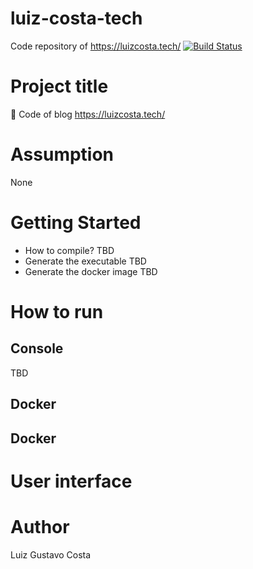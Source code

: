 # luiz-costa-tech
Code repository of https://luizcosta.tech/
[![Build Status](https://travis-ci.org/luizgustavocosta/luiz-costa-tech.svg?branch=master)](https://travis-ci.org/luizgustavocosta/luiz-costa-tech)

# Project title 
:book: Code of blog https://luizcosta.tech/

# Assumption
None

# Getting Started
  * How to compile? 
    TBD
  * Generate the executable
    TBD
  * Generate the docker image
    TBD
  
# How to run

 ## Console
  TBD
  
 ## Docker
  ## Docker
 
   
# User interface

# Author
Luiz Gustavo Costa

